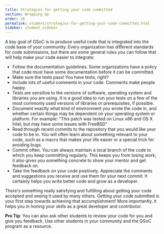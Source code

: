 ```yaml
---
title: Strategies for getting your code committed
section: Wrapping Up
order: 16
permalink: student/strategies-for-getting-your-code-committed.html
sidebar: student_sidebar
---
```


A key goal of GSoC is to produce useful code that is integrated into the code base of your community. Every organization has different standards for code submissions, but there are some general rules you can follow that will help make your code easier to integrate:

*   Follow the documentation guidelines. Some organizations have a policy that code must have some documentation before it can be committed.
*   Make sure the tests pass! You have tests, right?
*   Include lots of useful comments in your code. Comments make people happy.
*   Tests are sensitive to the versions of software, operating system and libraries you are using. It is a good idea to run your tests on a few of the most commonly used versions of libraries or prerequisites, if possible.
*   Document exactly what kind of environment you wrote the code in, and whether certain things may be dependent on your operating system or platform. For example: "This patch was tested on Linux x86 and OS X Intel, but may have some issues with FreeBSD"
*   Read through recent commits to the repository that you would like your code to be in. You will often learn about something relevant to your code, such as a macro that makes your life easier or a special trick for avoiding bugs.
*   Commit often. You can always maintain a local branch of the code to which you keep committing regularly. This keeps you from losing work; it also gives you something concrete to show your mentor and get feedback on.
*   Take the feedback on your code positively. Appreciate the comments and suggestions you receive and use them for your next commit. It certainly helps you write better code and grow as a developer.

There's something really satisfying and fulfilling about getting your code accepted and seeing it used by many others. Getting your code submitted is your first step towards achieving that accomplishment! More importantly, it helps you in honing your skills as a great developer and contributor.

**Pro Tip**: You can also ask other students to review your code for you and give you feedback. Use other students in your community and the GSoC program as a resource.


